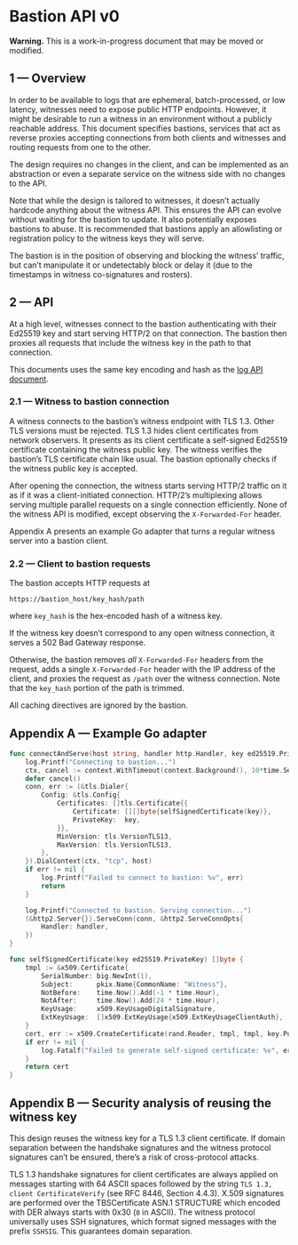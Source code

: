 # Bastion API v0

**Warning.**
This is a work-in-progress document that may be moved or modified.

## 1 — Overview

In order to be available to logs that are ephemeral, batch-processed, or low latency, witnesses need to expose public HTTP endpoints. However, it might be desirable to run a witness in an environment without a publicly reachable address. This document specifies bastions, services that act as reverse proxies accepting connections from both clients and witnesses and routing requests from one to the other.

The design requires no changes in the client, and can be implemented as an abstraction or even a separate service on the witness side with no changes to the API.

Note that while the design is tailored to witnesses, it doesn’t actually hardcode anything about the witness API. This ensures the API can evolve without waiting for the bastion to update. It also potentially exposes bastions to abuse. It is recommended that bastions apply an allowlisting or registration policy to the witness keys they will serve.

The bastion is in the position of observing and blocking the witness’ traffic, but can’t manipulate it or undetectably block or delay it (due to the timestamps in witness co-signatures and rosters).

## 2 — API

At a high level, witnesses connect to the bastion authenticating with their Ed25519 key and start serving HTTP/2 on that connection. The bastion then proxies all requests that include the witness key in the path to that connection.

This documents uses the same key encoding and hash as the [log API document](https://git.sigsum.org/sigsum/tree/doc/api.md).

### 2.1 — Witness to bastion connection

A witness connects to the bastion’s witness endpoint with TLS 1.3. Other TLS versions must be rejected. TLS 1.3 hides client certificates from network observers. It presents as its client certificate a self-signed Ed25519 certificate containing the witness public key. The witness verifies the bastion’s TLS certificate chain like usual. The bastion optionally checks if the witness public key is accepted.

After opening the connection, the witness starts serving HTTP/2 traffic on it as if it was a client-initiated connection. HTTP/2’s multiplexing allows serving multiple parallel requests on a single connection efficiently. None of the witness API is modified, except observing the `X-Forwarded-For` header.

Appendix A presents an example Go adapter that turns a regular witness server into a bastion client.

### 2.2 — Client to bastion requests

The bastion accepts HTTP requests at

```
https://bastion_host/key_hash/path
```

where `key_hash` is the hex-encoded hash of a witness key.

If the witness key doesn’t correspond to any open witness connection, it serves a 502 Bad Gateway response.

Otherwise, the bastion removes _all_ `X-Forwarded-For` headers from the request, adds a single `X-Forwarded-For` header with the IP address of the client, and proxies the request as `/path` over the witness connection. Note that the `key_hash` portion of the path is trimmed.

All caching directives are ignored by the bastion.

## Appendix A — Example Go adapter

```go
func connectAndServe(host string, handler http.Handler, key ed25519.PrivateKey) {
	log.Printf("Connecting to bastion...")
	ctx, cancel := context.WithTimeout(context.Background(), 10*time.Second)
	defer cancel()
	conn, err := (&tls.Dialer{
		Config: &tls.Config{
			Certificates: []tls.Certificate{{
				Certificate: [][]byte{selfSignedCertificate(key)},
				PrivateKey:  key,
			}},
			MinVersion: tls.VersionTLS13,
			MaxVersion: tls.VersionTLS13,
		},
	}).DialContext(ctx, "tcp", host)
	if err != nil {
		log.Printf("Failed to connect to bastion: %v", err)
		return
	}

	log.Printf("Connected to bastion. Serving connection...")
	(&http2.Server{}).ServeConn(conn, &http2.ServeConnOpts{
		Handler: handler,
	})
}

func selfSignedCertificate(key ed25519.PrivateKey) []byte {
	tmpl := &x509.Certificate{
		SerialNumber: big.NewInt(1),
		Subject:      pkix.Name{CommonName: "Witness"},
		NotBefore:    time.Now().Add(-1 * time.Hour),
		NotAfter:     time.Now().Add(24 * time.Hour),
		KeyUsage:     x509.KeyUsageDigitalSignature,
		ExtKeyUsage:  []x509.ExtKeyUsage{x509.ExtKeyUsageClientAuth},
	}
	cert, err := x509.CreateCertificate(rand.Reader, tmpl, tmpl, key.Public(), key)
	if err != nil {
		log.Fatalf("Failed to generate self-signed certificate: %v", err)
	}
	return cert
}
```

## Appendix B — Security analysis of reusing the witness key

This design reuses the witness key for a TLS 1.3 client certificate. If domain separation between the handshake signatures and the witness protocol signatures can’t be ensured, there’s a risk of cross-protocol attacks.

TLS 1.3 handshake signatures for client certificates are always applied on messages starting with 64 ASCII spaces followed by the string `TLS 1.3, client CertificateVerify` (see RFC 8446, Section 4.4.3). X.509 signatures are performed over the TBSCertificate ASN.1 STRUCTURE which encoded with DER always starts with 0x30 (`0` in ASCII). The witness protocol universally uses SSH signatures, which format signed messages with the prefix `SSHSIG`. This guarantees domain separation.
